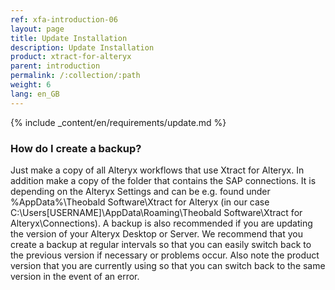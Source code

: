 ```yaml
---
ref: xfa-introduction-06
layout: page
title: Update Installation
description: Update Installation
product: xtract-for-alteryx
parent: introduction
permalink: /:collection/:path
weight: 6
lang: en_GB
---
```



{% include _content/en/requirements/update.md %}

### How do I create a backup?
Just make a copy of all Alteryx workflows that use Xtract for Alteryx.
In addition make a copy of the folder that contains the SAP connections. It is depending on the Alteryx Settings and can be e.g. found under %AppData%\Theobald Software\Xtract for Alteryx (in our case C:\Users\[USERNAME]\AppData\Roaming\Theobald Software\Xtract for Alteryx\Connections).
A backup is also recommended if you are updating the version of your Alteryx Desktop or Server. 
We recommend that you create a backup at regular intervals so that you can easily switch back to the previous version if necessary or problems occur.
Also note the product version that you are currently using so that you can switch back to the same version in the event of an error.